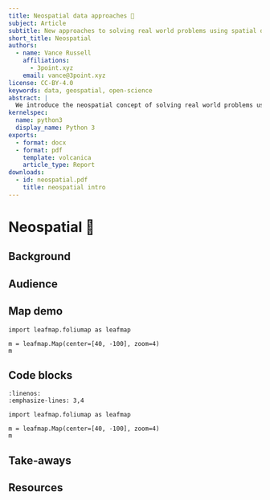 ```yaml
---
title: Neospatial data approaches 🧙
subject: Article
subtitle: New approaches to solving real world problems using spatial data
short_title: Neospatial
authors:
  - name: Vance Russell
    affiliations:
      - 3point.xyz
    email: vance@3point.xyz
license: CC-BY-4.0
keywords: data, geospatial, open-science
abstract: |
  We introduce the neospatial concept of solving real world problems using data and spatial data.
kernelspec:
  name: python3
  display_name: Python 3
exports:
  - format: docx
  - format: pdf
    template: volcanica
    article_type: Report
downloads:
  - id: neospatial.pdf
    title: neospatial intro   
---
```


# Neospatial 🧙

## Background

## Audience

## Map demo

```{code-cell}
import leafmap.foliumap as leafmap

m = leafmap.Map(center=[40, -100], zoom=4)
m
```

## Code blocks

```{code}
:linenos:
:emphasize-lines: 3,4

import leafmap.foliumap as leafmap

m = leafmap.Map(center=[40, -100], zoom=4)
m
```

## Take-aways


## Resources



```

```

